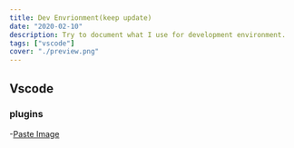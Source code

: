 ```yaml
---
title: Dev Envrionment(keep update)
date: "2020-02-10"
description: Try to document what I use for development environment.
tags: ["vscode"]
cover: "./preview.png"
---
```


## Vscode

### plugins

-[Paste Image](https://marketplace.visualstudio.com/items?itemName=mushan.vscode-paste-image)
